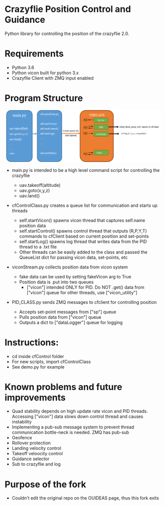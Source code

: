# Crazyflie Position Control and Guidance

Python library for controlling the position of the crazyflie 2.0. 

# Requirements
- Python 3.6
- Python vicon built for python 3.x
- Crazyflie Client with ZMQ input enabled

# Program Structure

![alt text](/Documentation/flowchart.PNG)
- main.py is intended to be a high level command script for controlling the crazyflie
	- uav.takeoff(altitude)
	- uav.goto(x,y,z)
	- uav.land()

- cfControlClass.py creates a queue list for communication and starts up threads
	- self.startVicon() spawns vicon thread that captures self.name position data
	- self.startControl() spawns control thread that outputs (R,P,Y,T) commands to cfClient based on current position and set-points
	- self.startLog() spawns log thread that writes data from the PID thread to a .txt file
	- Other threads can be easily added to the class and passed the QueueList dict for passing vicon data, set-points, etc

- viconStream.py collects position data from vicon system
	- fake data can be used by setting fakeVicon arg to True
	- Position data is .put into two queues
		- ["vicon"] intended ONLY for PID. Do NOT .get() data from ["vicon"] queue for other threads, use ["vicon_utility"]

- PID_CLASS.py sends ZMQ messages to cfclient for controlling position
	- Accepts set-point messages from ["sp"] queue
	- Pulls position data from ["vicon"] queue
	- Outputs a dict to ["dataLogger"] queue for logging




# Instructions:
- cd inside cfControl folder
- For new scripts, import cfControlClass
- See demo.py for example
 

# Known problems and future improvements
- Quad stability depends on high update rate vicon and PID threads. Accessing ["vicon"] data slows down control thread and causes instability
- Implementing a pub-sub message system to prevent thread communication bottle-neck is needed. ZMQ has pub-sub
- Geofence
- Rollover protection
- Landing velocity control
- Takeoff veloocity control
- Guidance selector
- Sub to crazyflie and log

# Purpose of the fork
- Couldn't edit the original repo on the OUIDEAS page, thus this fork exits